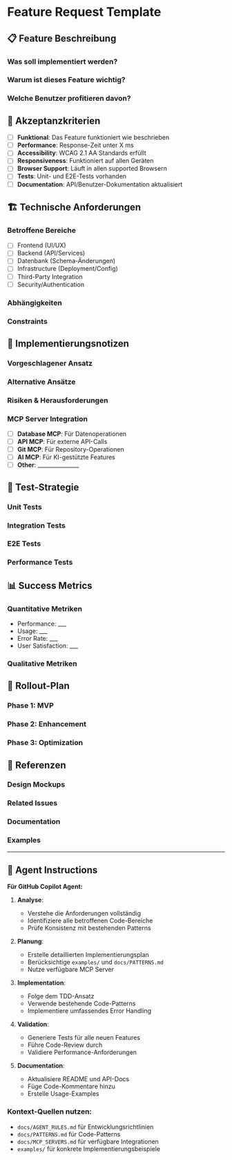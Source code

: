 # Feature Request Template

## 📋 Feature Beschreibung

### Was soll implementiert werden?
<!-- Beschreiben Sie das gewünschte Feature detailliert -->

### Warum ist dieses Feature wichtig?
<!-- Business Value, User Pain Points, etc. -->

### Welche Benutzer profitieren davon?
<!-- Zielgruppe, Personas, Use Cases -->

## 🎯 Akzeptanzkriterien

<!-- Definieren Sie messbare Kriterien für den Erfolg -->

- [ ] **Funktional**: Das Feature funktioniert wie beschrieben
- [ ] **Performance**: Response-Zeit unter X ms
- [ ] **Accessibility**: WCAG 2.1 AA Standards erfüllt
- [ ] **Responsiveness**: Funktioniert auf allen Geräten
- [ ] **Browser Support**: Läuft in allen supported Browsern
- [ ] **Tests**: Unit- und E2E-Tests vorhanden
- [ ] **Documentation**: API/Benutzer-Dokumentation aktualisiert

## 🏗️ Technische Anforderungen

### Betroffene Bereiche
<!-- Welche Teile der Anwendung sind betroffen? -->

- [ ] Frontend (UI/UX)
- [ ] Backend (API/Services)
- [ ] Datenbank (Schema-Änderungen)
- [ ] Infrastructure (Deployment/Config)
- [ ] Third-Party Integration
- [ ] Security/Authentication

### Abhängigkeiten
<!-- Externe Services, Libraries, andere Features -->

### Constraints
<!-- Technische Limitationen, Compliance, etc. -->

## 📝 Implementierungsnotizen

### Vorgeschlagener Ansatz
<!-- Ihr bevorzugter Lösungsansatz -->

### Alternative Ansätze
<!-- Andere mögliche Implementierungen -->

### Risiken & Herausforderungen
<!-- Potentielle Probleme und Mitigation-Strategien -->

### MCP Server Integration
<!-- Welche MCP Server könnten nützlich sein? -->

- [ ] **Database MCP**: Für Datenoperationen
- [ ] **API MCP**: Für externe API-Calls
- [ ] **Git MCP**: Für Repository-Operationen
- [ ] **AI MCP**: Für KI-gestützte Features
- [ ] **Other**: _______________

## 🧪 Test-Strategie

### Unit Tests
<!-- Was soll unit-getestet werden? -->

### Integration Tests
<!-- Welche Integrationen müssen getestet werden? -->

### E2E Tests
<!-- Kritische User Journeys -->

### Performance Tests
<!-- Load/Stress Testing Anforderungen -->

## 📊 Success Metrics

### Quantitative Metriken
<!-- Messbare KPIs -->

- Performance: ___
- Usage: ___
- Error Rate: ___
- User Satisfaction: ___

### Qualitative Metriken
<!-- Subjektive Bewertungskriterien -->

## 🚀 Rollout-Plan

### Phase 1: MVP
<!-- Minimale erste Version -->

### Phase 2: Enhancement
<!-- Erweiterte Features -->

### Phase 3: Optimization
<!-- Performance & UX Verbesserungen -->

## 🔗 Referenzen

### Design Mockups
<!-- Links zu Figma, Sketch, etc. -->

### Related Issues
<!-- Links zu ähnlichen Tickets -->

### Documentation
<!-- Externe Dokumentation, Standards, etc. -->

### Examples
<!-- Vergleichbare Implementierungen -->

---

## 🤖 Agent Instructions

**Für GitHub Copilot Agent:**

1. **Analyse**: 
   - Verstehe die Anforderungen vollständig
   - Identifiziere alle betroffenen Code-Bereiche
   - Prüfe Konsistenz mit bestehenden Patterns

2. **Planung**:
   - Erstelle detaillierten Implementierungsplan
   - Berücksichtige `examples/` und `docs/PATTERNS.md`
   - Nutze verfügbare MCP Server

3. **Implementation**:
   - Folge dem TDD-Ansatz
   - Verwende bestehende Code-Patterns
   - Implementiere umfassendes Error Handling

4. **Validation**:
   - Generiere Tests für alle neuen Features
   - Führe Code-Review durch
   - Validiere Performance-Anforderungen

5. **Documentation**:
   - Aktualisiere README und API-Docs
   - Füge Code-Kommentare hinzu
   - Erstelle Usage-Examples

### Kontext-Quellen nutzen:
- `docs/AGENT_RULES.md` für Entwicklungsrichtlinien
- `docs/PATTERNS.md` für Code-Patterns
- `docs/MCP_SERVERS.md` für verfügbare Integrationen
- `examples/` für konkrete Implementierungsbeispiele
